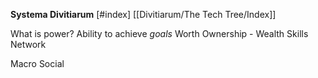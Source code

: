 **Systema Divitiarum**
[#index]
[[Divitiarum/The Tech Tree/Index]]

What is power?
Ability to achieve *goals*
Worth
	Ownership - Wealth
	Skills
	Network

Macro 
Social